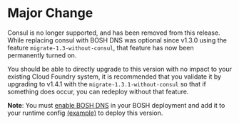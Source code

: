 # Major Change

Consul is no longer supported, and has been removed from this release.  While
replacing consul with BOSH DNS was optional since v1.3.0 using the feature
`migrate-1.3-without-consul`, that feature has now been permanently turned on.

You should be able to directly upgrade to this version with no impact to your
existing Cloud Foundry system, it is recommended that you validate it by
upgrading to v1.4.1 with the `migrate-1.3.1-without-consul` so that if
something does occur, you can redeploy without that feature.

**Note**: You must [enable BOSH DNS](https://bosh.io/docs/dns/#enable) in your BOSH deployment and add it to  your
runtime config [(example)](https://github.com/cloudfoundry/bosh-deployment/blob/master/runtime-configs/dns.yml) to deploy this version.
